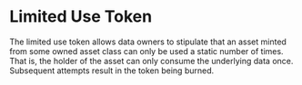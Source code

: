 # Limited Use Token

The limited use token allows data owners to stipulate that an asset minted from some owned asset class can only be used a static number of times. That is, the holder of the asset can only consume the underlying data once. Subsequent attempts result in the token being burned.
